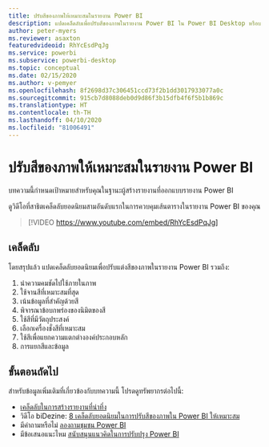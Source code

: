 ```yaml
---
title: ปรับสีของภาพให้เหมาะสมในรายงาน Power BI
description: แปดเคล็ดลับเพื่อปรับสีของภาพในรายงาน Power BI ใน Power BI Desktop หรือบริการของ Power BI
author: peter-myers
ms.reviewer: asaxton
featuredvideoid: RhYcEsdPqJg
ms.service: powerbi
ms.subservice: powerbi-desktop
ms.topic: conceptual
ms.date: 02/15/2020
ms.author: v-pemyer
ms.openlocfilehash: 8f2698d37c306451ccd73f2b1dd3017933077a0c
ms.sourcegitcommit: 915cb7d8088deb0d9d86f3b15dfb4f6f5b1b869c
ms.translationtype: HT
ms.contentlocale: th-TH
ms.lasthandoff: 04/10/2020
ms.locfileid: "81006491"
---
```

# <a name="tips-to-optimize-visual-colors-in-power-bi-reports"></a>ปรับสีของภาพให้เหมาะสมในรายงาน Power BI

บทความนี้กำหนดเป้าหมายสำหรับคุณในฐานะผู้สร้างรายงานที่ออกแบบรายงาน Power BI

ดูวิดีโอที่สาธิตเคล็ดลับยอดนิยมสามอันดับแรกในการควบคุมเส้นตารางในรายงาน Power BI ของคุณ

> [!VIDEO https://www.youtube.com/embed/RhYcEsdPqJg]

## <a name="tips"></a>เคล็ดลับ

โดยสรุปแล้ว แปดเคล็ดลับยอดนิยมเพื่อปรับแต่งสีของภาพในรายงาน Power BI รวมถึง:

1. นำความคมชัดไปใช้ภายในภาพ
1. ใช้จานสีที่เหมาะสมที่สุด
1. เน้นข้อมูลที่สำคัญด้วยสี
1. พิจารณาข้อบกพร่องของนิมิตของสี
1. ใช้สีที่มีวัตถุประสงค์
1. เลือกเครื่องชั่งสีที่เหมาะสม
1. ใช้สีเพื่อแยกความแตกต่างองค์ประกอบหลัก
1. การแยกสีและข้อมูล

## <a name="next-steps"></a>ขั้นตอนถัดไป

สำหรับข้อมูลเพิ่มเติมที่เกี่ยวข้องกับบทความนี้ โปรดดูทรัพยากรต่อไปนี้:

- [เคล็ดลับในการสร้างรายงานที่น่าทึ่ง](../power-bi-reports-tips-and-tricks-for-creating.md)
- วิดีโอ biDezine: [8 เคล็ดลับยอดนิยมในการปรับสีของภาพใน Power BI ให้เหมาะสม](https://www.youtube.com/watch?v=RhYcEsdPqJg)
- มีคำถามหรือไม่ [ลองถามชุมชน Power BI](https://community.powerbi.com/)
- มีข้อเสนอแนะไหม [สนับสนุนแนวคิดในการปรับปรุง Power BI](https://ideas.powerbi.com)
